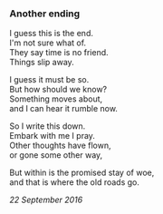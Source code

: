 ### Another ending

I guess this is the end.\
I'm not sure what of. \
They say time is no friend.\
Things slip away.

I guess it must be so.\
But how should we know?\
Something moves about,\
and I can hear it rumble now.

So I write this down.\
Embark with me I pray.\
Other thoughts have flown,\
or gone some other way,

But within is the promised stay of woe,\
and that is where the old roads go.

*22 September 2016*
